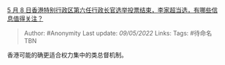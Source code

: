 [5 月 8 日香港特别行政区第六任行政长官选举投票结束，李家超当选，有哪些信息值得关注？](https://www.zhihu.com/question/531825987/answer/2476750451)

> Author: #Anonymity
> Last update: *09/05/2022*
> Links:
> Tags: #待命名TBN

香港可能的确更适合权力集中的类总督机制。

